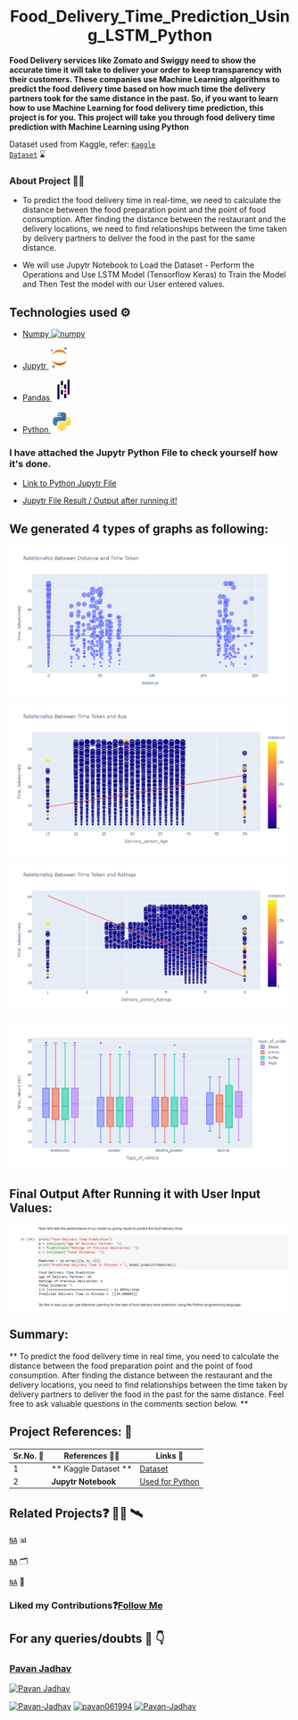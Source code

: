 <h1 align="center">Food_Delivery_Time_Prediction_Using_LSTM_Python</h1>

**Food Delivery services like Zomato and Swiggy need to show the accurate time it will take to deliver your order to keep transparency with their customers. These companies use Machine Learning algorithms to predict the food delivery time based on how much time the delivery partners took for the same distance in the past. So, if you want to learn how to use Machine Learning for food delivery time prediction, this project is for you. This project will take you through food delivery time prediction with Machine Learning using Python** 

Dataset used from Kaggle, refer: <code>[Kaggle Dataset](https://www.kaggle.com/datasets/gauravmalik26/food-delivery-dataset?select=train.csv)</code> :hourglass:

### About Project 👨‍💻

- To predict the food delivery time in real-time, we need to calculate the distance between the food preparation point and the point of food consumption. After finding the distance between the restaurant and the delivery locations, we need to find relationships between the time taken by delivery partners to deliver the food in the past for the same distance.
  
- We will use Jupytr Notebook to Load the Dataset - Perform the Operations and Use LSTM Model (Tensorflow Keras) to Train the Model and Then Test the model with our User entered values.
  
## Technologies used ⚙️

* <a href="https://numpy.org/" target="_blank" rel="noreferrer">Numpy <img src="https://cdn.jsdelivr.net/gh/devicons/devicon/icons/numpy/numpy-original.svg" alt="numpy" width="40" height="40"/></a>

* <a href="https://jupyter.org/" target="_blank" rel="noreferrer">Jupytr <img src="https://github.com/Pavan-Jadhav/Pavan-Jadhav/blob/main/icons8-jupyter.svg" alt="jupyter" width="40" height="40"/> </a>

* <a href="https://pandas.pydata.org/" target="_blank" rel="noreferrer">Pandas <img src="https://raw.githubusercontent.com/devicons/devicon/2ae2a900d2f041da66e950e4d48052658d850630/icons/pandas/pandas-original.svg" alt="pandas" width="40" height="40"/> </a>

* <a href="https://www.python.org" target="_blank" rel="noreferrer">Python <img src="https://raw.githubusercontent.com/devicons/devicon/master/icons/python/python-original.svg" alt="python" width="40" height="40"/> </a>

### I have attached the Jupytr Python File to check yourself how it's done.
  
 * <a href="https://github.com/Pavan-Jadhav/Food_Delivery_Time_Prediction_Using_LSTM_Python/blob/main/Food%20Delivery%20Time%20Prediction%20Using%20Python-WOUTPUT.ipynb"> Link to Python Jupytr File </a>
 
  * <a href="https://github.com/Pavan-Jadhav/Food_Delivery_Time_Prediction_Using_LSTM_Python/blob/main/Food-Delivery-Time-Prediction-Using-Python.pdf"> Jupytr File Result / Output after running it! </a>   
  
## We generated 4 types of graphs as following:
 
  <picture><img align="center" src="https://github.com/Pavan-Jadhav/Food_Delivery_Time_Prediction_Using_LSTM_Python/blob/main/Relationship%20Between%20Distance%20n%20Time.png" alt="Distance vs Time Taken"/></picture>
  
 <picture><img align="center" src="https://github.com/Pavan-Jadhav/Food_Delivery_Time_Prediction_Using_LSTM_Python/blob/main/Relationship%20Between%20Age%20n%20Time%20Taken.png" alt="Age vs Time Taken"/></picture>
  
  <picture><img align="center" src="https://github.com/Pavan-Jadhav/Food_Delivery_Time_Prediction_Using_LSTM_Python/blob/main/Relationship%20Between%20Time%20Taken%20n%20Rating.png" alt="Ratings vs Time Taken"/></picture>
  
  <picture><img align="center" src="https://github.com/Pavan-Jadhav/Food_Delivery_Time_Prediction_Using_LSTM_Python/blob/main/Time%20Taken%20vs%20Type%20of%20Vehicles.png" alt="Type of Vehicle vs Time Taken"/></picture>
  
## Final Output After Running it with User Input Values:
  
  <picture><img align="center" src="https://github.com/Pavan-Jadhav/Food_Delivery_Time_Prediction_Using_LSTM_Python/blob/main/Testing%20the%20Performance%20of%20Model%20With%20User%20Inputs.png" alt="Running Model Output"/></picture>
  
## Summary:
  
** To predict the food delivery time in real time, you need to calculate the distance between the food preparation point and the point of food consumption. After finding the distance between the restaurant and the delivery locations, you need to find relationships between the time taken by delivery partners to deliver the food in the past for the same distance. Feel free to ask valuable questions in the comments section below. **


## Project References: 🔗

|**Sr.No. 🔢**|**References 👨‍💻**| **Links :link:**|
|------|--------------------|---------------------|
|1| ** Kaggle Dataset ** | [Dataset](https://www.kaggle.com/datasets/gauravmalik26/food-delivery-dataset?select=train.csv)|
|2| **Jupytr Notebook** | [Used for Python](https://jupyter.org/) |
  
## Related Projects:question: 👨‍💻 🛰️

<code>[NA](https://)</code> 📊

<code>[NA](https://)</code> 🗂️
 
<code>[NA](https://)</code> 📑
  
  
### Liked my Contributions:question:[Follow Me](https://github.com/Pavan-Jadhav/)

## For any queries/doubts 🔗 👇 

### [Pavan Jadhav](#)
<p align="left"> <a href="https://twitter.com/pavan061994" target="blank"><img src="https://img.shields.io/twitter/follow/pavan061994?logo=twitter&style=for-the-badge" alt="Pavan Jadhav" /></a> </p>

<a href="https://www.linkedin.com/in/pavanjadhav" target="blank"><img align="center" src="https://img.shields.io/badge/-PavanJadhav-blue?style=flat-square&logo=Linkedin&logoColor=white&link=https://www.linkedin.com/in/Pavan-Jadhav/" alt="Pavan-Jadhav" height="20" width="100" /></a>
<a href="https://www.instagram.com/pavan061994" target="blank"><img align="center" src="https://img.shields.io/badge/-@pavan061994-D7008A?style=flat-square&labelColor=D7008A&logo=Instagram&logoColor=white&link=https://www.instagram.com/pavan061994" alt="pavan061994" height="20" width="110" /></a>
<a href="https://github.com/Pavan-Jadhav" target="blank"><img align="center" src="https://img.shields.io/github/followers/Pavan-Jadhav?label=Follow&style=social&link=https://github.com/Pavan-Jadhav/" alt="Pavan-Jadhav" height="20" width="90" /></a>
